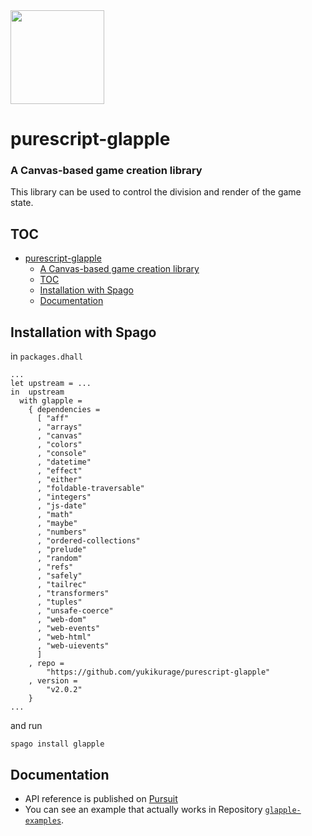 <div>
<img src="https://user-images.githubusercontent.com/55534323/143211862-76a070be-e8d5-44b5-817f-7fbc5f9a76a2.png" style="height:150px;width:150px;">
</div>

<!-- omit in toc -->

# purescript-glapple

### A Canvas-based game creation library

This library can be used to control the division and render of the game state.

<!-- omit in toc -->

## TOC

- [purescript-glapple](#purescript-glapple)
    - [A Canvas-based game creation library](#a-canvas-based-game-creation-library)
  - [TOC](#toc)
  - [Installation with Spago](#installation-with-spago)
  - [Documentation](#documentation)

## Installation with Spago

in `packages.dhall`

```dhall
...
let upstream = ...
in  upstream
  with glapple =
    { dependencies =
      [ "aff"
      , "arrays"
      , "canvas"
      , "colors"
      , "console"
      , "datetime"
      , "effect"
      , "either"
      , "foldable-traversable"
      , "integers"
      , "js-date"
      , "math"
      , "maybe"
      , "numbers"
      , "ordered-collections"
      , "prelude"
      , "random"
      , "refs"
      , "safely"
      , "tailrec"
      , "transformers"
      , "tuples"
      , "unsafe-coerce"
      , "web-dom"
      , "web-events"
      , "web-html"
      , "web-uievents"
      ]
    , repo =
        "https://github.com/yukikurage/purescript-glapple"
    , version =
        "v2.0.2"
    }
...
```

and run

`spago install glapple`

## Documentation

- API reference is published on [Pursuit](https://pursuit.purescript.org/packages/purescript-glapple)
- You can see an example that actually works in Repository [`glapple-examples`](https://github.com/yukikurage/glapple-examples).
